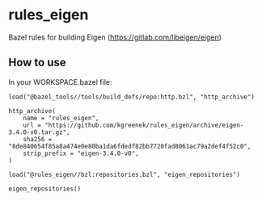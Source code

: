 # rules_eigen
Bazel rules for building Eigen (https://gitlab.com/libeigen/eigen)

## How to use

In your WORKSPACE.bazel file:

```
load("@bazel_tools//tools/build_defs/repo:http.bzl", "http_archive")

http_archive(
    name = "rules_eigen",
    url = "https://github.com/kgreenek/rules_eigen/archive/eigen-3.4.0-v0.tar.gz",
    sha256 = "8de840654f85a8a474e0e80ba1da6fdedf82bb7720fad8061ac79a2def4f52c0",
    strip_prefix = "eigen-3.4.0-v0",
)

load("@rules_eigen//bzl:repositories.bzl", "eigen_repositories")

eigen_repositories()
```
